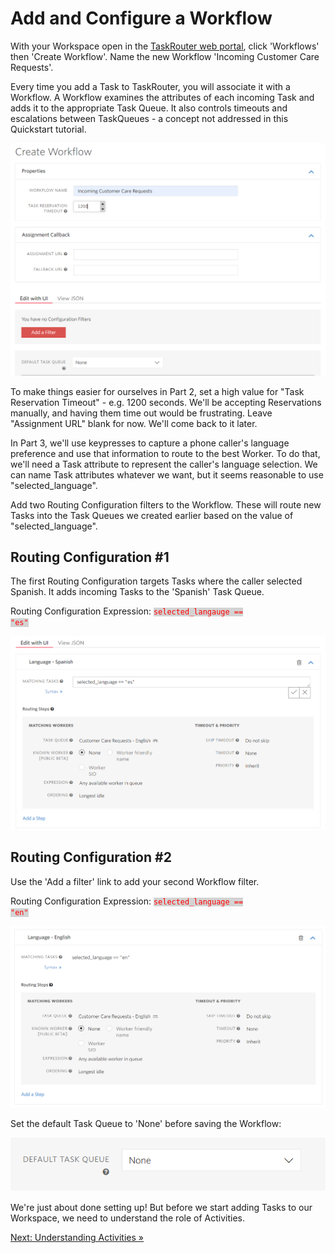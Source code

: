 # Add and Configure a Workflow

With your Workspace open in the [TaskRouter web portal](https://www.twilio.com/user/account/taskrouter/workspaces), click 'Workflows' then 'Create Workflow'. Name the new Workflow 'Incoming Customer Care Requests'.

Every time you add a Task to TaskRouter, you will associate it with a Workflow. A Workflow examines the attributes of each incoming Task and adds it to the appropriate Task Queue. It also controls timeouts and escalations between TaskQueues - a concept not addressed in this Quickstart tutorial.

![create-workflow-1](./images/create_workflow-1.png)

To make things easier for ourselves in Part 2, set a high value for "Task Reservation Timeout" - e.g. 1200 seconds. We'll be accepting Reservations manually, and having them time out would be frustrating. Leave "Assignment URL" blank for now. We'll come back to it later.

In Part 3, we'll use keypresses to capture a phone caller's language preference and use that information to route to the best Worker. To do that, we'll need a Task attribute to represent the caller's language selection. We can name Task attributes whatever we want, but it seems reasonable to use "selected_language".

Add two Routing Configuration filters to the Workflow. These will route new Tasks into the Task Queues we created earlier based on the value of "selected_language".

## Routing Configuration #1

The first Routing Configuration targets Tasks where the caller selected Spanish. It adds incoming Tasks to the 'Spanish' Task Queue.

Routing Configuration Expression: <code style="color:red;background-color:lightgrey">selected_langauge == "es"</code>

![routing configuration english](images/routing_spanish.png)

## Routing Configuration #2

Use the 'Add a filter' link to add your second Workflow filter.

Routing Configuration Expression: <code style="color:red;background-color:lightgrey">selected_language == "en"</code>

![routing configuration spanish](images/routing_english.png)

Set the default Task Queue to 'None' before saving the Workflow:

![default queue](images/routing_default.png)

We're just about done setting up! But before we start adding Tasks to our Workspace, we need to understand the role of Activities.

[Next: Understanding Activities »](part1-e-understanding-activities.md)

